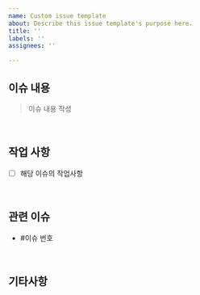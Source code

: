 ```yaml
---
name: Custom issue template
about: Describe this issue template's purpose here.
title: ''
labels: ''
assignees: ''

---
```


##  이슈 내용
> 이슈 내용 작성

<br>

##  작업 사항
- [ ] 해당 이슈의 작업사항

<br>

##  관련 이슈
- #이슈 번호

<br>

## 기타사항


<br>
